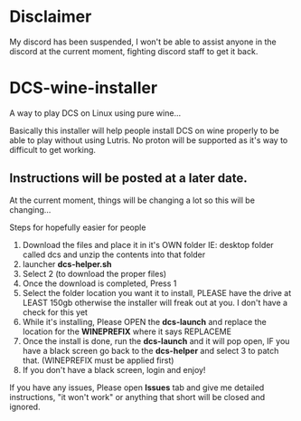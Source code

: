 # Disclaimer
My discord has been suspended, I won't be able to assist anyone in the discord at the current moment, fighting discord staff to get it back.

# DCS-wine-installer
A way to play DCS on Linux using pure wine...


Basically this installer will help people install DCS on wine properly to be able to play without using Lutris. No proton will be supported as it's way to difficult to get working.


## Instructions will be posted at a later date.


At the current moment, things will be changing a lot so this will be changing...

Steps for hopefully easier for people

1) Download the files and place it in it's OWN folder IE: desktop folder called dcs and unzip the contents into that folder
2) launcher **dcs-helper.sh**
3) Select 2 (to download the proper files)
4) Once the download is completed, Press 1
5) Select the folder location you want it to install, PLEASE have the drive at LEAST 150gb otherwise the installer will freak out at you. I don't have a check for this yet
6) While it's installing, Please OPEN the **dcs-launch** and replace the location for the **WINEPREFIX** where it says REPLACEME
7) Once the install is done, run the **dcs-launch** and it will pop open, IF you have a black screen go back to the **dcs-helper** and select 3 to patch that. (WINEPREFIX must be applied first)
8) If you don't have a black screen, login and enjoy!

If you have any issues, Please open **Issues** tab and give me detailed instructions, "it won't work" or anything that short will be closed and ignored.
